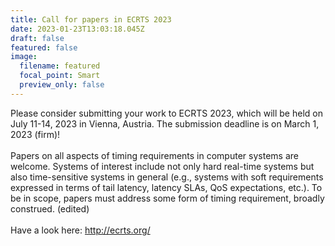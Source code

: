 ```yaml
---
title: Call for papers in ECRTS 2023
date: 2023-01-23T13:03:18.045Z
draft: false
featured: false
image:
  filename: featured
  focal_point: Smart
  preview_only: false
---
```

Please consider submitting your work to ECRTS 2023, which will be held on July 11-14, 2023 in Vienna, Austria. The submission deadline is on March 1, 2023 (firm)!\
\
Papers on all aspects of timing requirements in computer systems are welcome. Systems of interest include not only hard real-time systems but also time-sensitive systems in general (e.g., systems with soft requirements expressed in terms of tail latency, latency SLAs, QoS expectations, etc.). To be in scope, papers must address some form of timing requirement, broadly construed. (edited)\
\
Have a look here: <http://ecrts.org/>